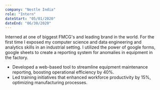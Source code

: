 ```yaml
---
company: "Nestle India"
role: "Intern"
dateStart: "05/01/2020"
dateEnd: "06/30/2020"
---
```


Interned at one of biggest FMCG's and leading brand in the world. For the first time I exposed my computer science and data engineering and analytics skills in an industrial setting. I utilized the power of google forms, google sheets to create a reporting system for anomalies in equipment in the factory.

- Developed a web-based tool to streamline equipment maintenance reporting, boosting operational efficiency by 40%.
- Led training initiatives that enhanced workforce productivity by 15%, optimizing manufacturing processes.
